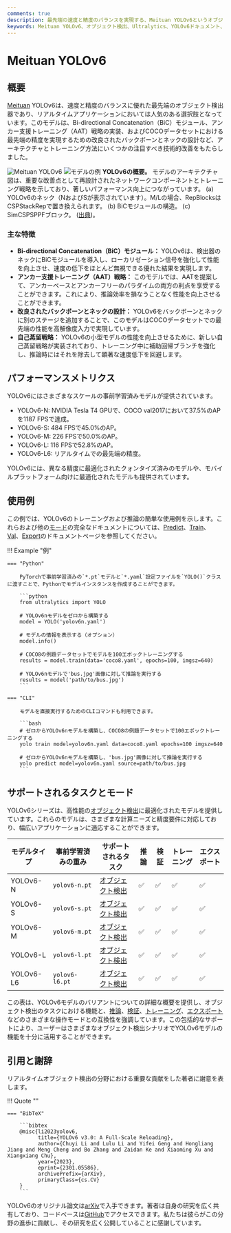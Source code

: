 ```yaml
---
comments: true
description: 最先端の速度と精度のバランスを実現する、Meituan YOLOv6というオブジェクト検出モデルを紹介します。機能、事前学習済みモデル、Pythonの使用方法について深く掘り下げます。
keywords: Meituan YOLOv6、オブジェクト検出、Ultralytics、YOLOv6ドキュメント、Bi-directional Concatenation、Anchor-Aided Training、事前学習済みモデル、リアルタイムアプリケーション
---
```


# Meituan YOLOv6

## 概要

[Meituan](https://about.meituan.com/) YOLOv6は、速度と精度のバランスに優れた最先端のオブジェクト検出器であり、リアルタイムアプリケーションにおいては人気のある選択肢となっています。このモデルは、Bi-directional Concatenation（BiC）モジュール、アンカー支援トレーニング（AAT）戦略の実装、およびCOCOデータセットにおける最先端の精度を実現するための改良されたバックボーンとネックの設計など、アーキテクチャとトレーニング方法にいくつかの注目すべき技術的改善をもたらしました。

![Meituan YOLOv6](https://user-images.githubusercontent.com/26833433/240750495-4da954ce-8b3b-41c4-8afd-ddb74361d3c2.png)
![モデルの例](https://user-images.githubusercontent.com/26833433/240750557-3e9ec4f0-0598-49a8-83ea-f33c91eb6d68.png)
**YOLOv6の概要。** モデルのアーキテクチャ図は、重要な改善点として再設計されたネットワークコンポーネントとトレーニング戦略を示しており、著しいパフォーマンス向上につながっています。 (a) YOLOv6のネック（NおよびSが表示されています）。M/Lの場合、RepBlocksはCSPStackRepで置き換えられます。 (b) BiCモジュールの構造。 (c) SimCSPSPPFブロック。 ([出典](https://arxiv.org/pdf/2301.05586.pdf))。

### 主な特徴

- **Bi-directional Concatenation（BiC）モジュール：** YOLOv6は、検出器のネックにBiCモジュールを導入し、ローカリゼーション信号を強化して性能を向上させ、速度の低下をほとんど無視できる優れた結果を実現します。
- **アンカー支援トレーニング（AAT）戦略：** このモデルでは、AATを提案して、アンカーベースとアンカーフリーのパラダイムの両方の利点を享受することができます。これにより、推論効率を損なうことなく性能を向上させることができます。
- **改良されたバックボーンとネックの設計：** YOLOv6をバックボーンとネックに別のステージを追加することで、このモデルはCOCOデータセットでの最先端の性能を高解像度入力で実現しています。
- **自己蒸留戦略：** YOLOv6の小型モデルの性能を向上させるために、新しい自己蒸留戦略が実装されており、トレーニング中に補助回帰ブランチを強化し、推論時にはそれを除去して顕著な速度低下を回避します。

## パフォーマンスメトリクス

YOLOv6にはさまざまなスケールの事前学習済みモデルが提供されています。

- YOLOv6-N: NVIDIA Tesla T4 GPUで、COCO val2017において37.5%のAPを1187 FPSで達成。
- YOLOv6-S: 484 FPSで45.0%のAP。
- YOLOv6-M: 226 FPSで50.0%のAP。
- YOLOv6-L: 116 FPSで52.8%のAP。
- YOLOv6-L6: リアルタイムでの最先端の精度。

YOLOv6には、異なる精度に最適化されたクォンタイズ済みのモデルや、モバイルプラットフォーム向けに最適化されたモデルも提供されています。

## 使用例

この例では、YOLOv6のトレーニングおよび推論の簡単な使用例を示します。これらおよび他の[モード](../modes/index.md)の完全なドキュメントについては、[Predict](../modes/predict.md)、[Train](../modes/train.md)、[Val](../modes/val.md)、[Export](../modes/export.md)のドキュメントページを参照してください。

!!! Example "例"

    === "Python"

        PyTorchで事前学習済みの`*.pt`モデルと`*.yaml`設定ファイルを`YOLO()`クラスに渡すことで、Pythonでモデルインスタンスを作成することができます。

        ```python
        from ultralytics import YOLO

        # YOLOv6nモデルをゼロから構築する
        model = YOLO('yolov6n.yaml')

        # モデルの情報を表示する（オプション）
        model.info()

        # COCO8の例題データセットでモデルを100エポックトレーニングする
        results = model.train(data='coco8.yaml', epochs=100, imgsz=640)

        # YOLOv6nモデルで'bus.jpg'画像に対して推論を実行する
        results = model('path/to/bus.jpg')
        ```

    === "CLI"

        モデルを直接実行するためのCLIコマンドも利用できます。

        ```bash
        # ゼロからYOLOv6nモデルを構築し、COCO8の例題データセットで100エポックトレーニングする
        yolo train model=yolov6n.yaml data=coco8.yaml epochs=100 imgsz=640

        # ゼロからYOLOv6nモデルを構築し、'bus.jpg'画像に対して推論を実行する
        yolo predict model=yolov6n.yaml source=path/to/bus.jpg
        ```

## サポートされるタスクとモード

YOLOv6シリーズは、高性能の[オブジェクト検出](../tasks/detect.md)に最適化されたモデルを提供しています。これらのモデルは、さまざまな計算ニーズと精度要件に対応しており、幅広いアプリケーションに適応することができます。

| モデルタイプ    | 事前学習済みの重み      | サポートされるタスク                     | 推論 | 検証 | トレーニング | エクスポート |
|-----------|----------------|--------------------------------|----|----|--------|--------|
| YOLOv6-N  | `yolov6-n.pt`  | [オブジェクト検出](../tasks/detect.md) | ✅  | ✅  | ✅      | ✅      |
| YOLOv6-S  | `yolov6-s.pt`  | [オブジェクト検出](../tasks/detect.md) | ✅  | ✅  | ✅      | ✅      |
| YOLOv6-M  | `yolov6-m.pt`  | [オブジェクト検出](../tasks/detect.md) | ✅  | ✅  | ✅      | ✅      |
| YOLOv6-L  | `yolov6-l.pt`  | [オブジェクト検出](../tasks/detect.md) | ✅  | ✅  | ✅      | ✅      |
| YOLOv6-L6 | `yolov6-l6.pt` | [オブジェクト検出](../tasks/detect.md) | ✅  | ✅  | ✅      | ✅      |

この表は、YOLOv6モデルのバリアントについての詳細な概要を提供し、オブジェクト検出のタスクにおける機能と、[推論](../modes/predict.md)、[検証](../modes/val.md)、[トレーニング](../modes/train.md)、[エクスポート](../modes/export.md)などのさまざまな操作モードとの互換性を強調しています。この包括的なサポートにより、ユーザーはさまざまなオブジェクト検出シナリオでYOLOv6モデルの機能を十分に活用することができます。

## 引用と謝辞

リアルタイムオブジェクト検出の分野における重要な貢献をした著者に謝意を表します。

!!! Quote ""

    === "BibTeX"

        ```bibtex
        @misc{li2023yolov6,
              title={YOLOv6 v3.0: A Full-Scale Reloading},
              author={Chuyi Li and Lulu Li and Yifei Geng and Hongliang Jiang and Meng Cheng and Bo Zhang and Zaidan Ke and Xiaoming Xu and Xiangxiang Chu},
              year={2023},
              eprint={2301.05586},
              archivePrefix={arXiv},
              primaryClass={cs.CV}
        }
        ```

YOLOv6のオリジナル論文は[arXiv](https://arxiv.org/abs/2301.05586)で入手できます。著者は自身の研究を広く共有しており、コードベースは[GitHub](https://github.com/meituan/YOLOv6)でアクセスできます。私たちは彼らがこの分野の進歩に貢献し、その研究を広く公開していることに感謝しています。

